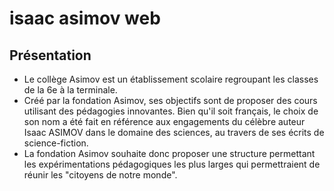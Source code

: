 # isaac asimov web
## Présentation
- Le collège Asimov est un établissement scolaire regroupant les classes de la 6e à la terminale.
- Créé par la fondation Asimov, ses objectifs sont de proposer des cours utilisant des pédagogies
innovantes. Bien qu'il soit français, le choix de son nom a été fait en référence aux engagements du
célèbre auteur Isaac ASIMOV dans le domaine des sciences, au travers de ses écrits de science-fiction.
- La fondation Asimov souhaite donc proposer une structure permettant les expérimentations
pédagogiques les plus larges qui permettraient de réunir les "citoyens de notre monde".